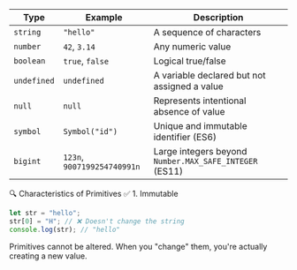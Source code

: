 | Type        | Example                     | Description                                            |
| ----------- | --------------------------- | ------------------------------------------------------ |
| `string`    | `"hello"`                   | A sequence of characters                               |
| `number`    | `42`, `3.14`                | Any numeric value                                      |
| `boolean`   | `true`, `false`             | Logical true/false                                     |
| `undefined` | `undefined`                 | A variable declared but not assigned a value           |
| `null`      | `null`                      | Represents intentional absence of value                |
| `symbol`    | `Symbol("id")`              | Unique and immutable identifier (ES6)                  |
| `bigint`    | `123n`, `9007199254740991n` | Large integers beyond `Number.MAX_SAFE_INTEGER` (ES11) |

🔍 Characteristics of Primitives
✅ 1. Immutable

```js
let str = "hello";
str[0] = "H"; // ❌ Doesn't change the string
console.log(str); // "hello"
```

Primitives cannot be altered. When you "change" them, you're actually creating a new value.